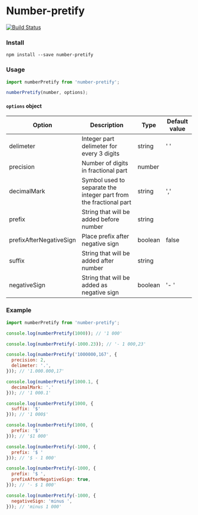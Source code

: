 # Number-pretify

[![Build Status](https://travis-ci.org/mchirkin/number-pretify.svg?branch=master)](https://travis-ci.org/mchirkin/number-pretify)

### Install
```
npm install --save number-pretify
```

### Usage
```javascript
import numberPretify from 'number-pretify';

numberPretify(number, options);
```

#### ```options``` object

Option | Description | Type | Default value
------------ | ------------- | ------------- | -------------
delimeter | Integer part delimeter for every 3 digits | string | ' '
precision | Number of digits in fractional part | number |
decimalMark | Symbol used to separate the integer part from the fractional part | string | ','
prefix | String that will be added before number | string |
prefixAfterNegativeSign | Place prefix after negative sign | boolean | false
suffix | String that will be added after number | string |
negativeSign | String that will be added as negative sign | boolean | '- '

### Example
```javascript
import numberPretify from 'number-pretify';

console.log(numberPretify(1000)); // '1 000'

console.log(numberPretify(-1000.23)); // '- 1 000,23'

console.log(numberPretify('1000000,167', {
  precision: 2,
  delimeter: '.',
})); // '1.000.000,17'

console.log(numberPretify(1000.1, {
  decimalMark: '.'
})); // '1 000.1'

console.log(numberPretify(1000, {
  suffix: '$'
})); // '1 000$'

console.log(numberPretify(1000, {
  prefix: '$'
})); // '$1 000'

console.log(numberPretify(-1000, {
  prefix: '$ '
})); // '$ - 1 000'

console.log(numberPretify(-1000, {
  prefix: '$ ',
  prefixAfterNegativeSign: true,
})); // '- $ 1 000'

console.log(numberPretify(-1000, {
  negativeSign: 'minus ',
})); // 'minus 1 000'
```
